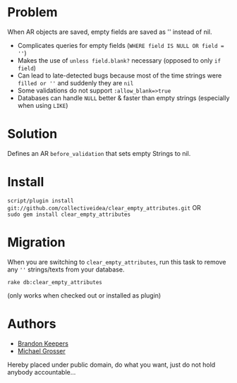 Problem
=======
When AR objects are saved, empty fields are saved as '' instead of nil.

 - Complicates queries for empty fields (`WHERE field IS NULL OR field = ''`)
 - Makes the use of `unless field.blank?` necessary (opposed to only `if field`)
 - Can lead to late-detected bugs because most of the time strings were `filled or ''` and suddenly they are `nil`
 - Some validations do not support `:allow_blank=>true`
 - Databases can handle `NULL` better & faster than empty strings (especially when using `LIKE`)


Solution
========
Defines an AR `before_validation` that sets empty Strings to nil.


Install
=======
` script/plugin install git://github.com/collectiveidea/clear_empty_attributes.git `
OR  
` sudo gem install clear_empty_attributes `


Migration
=========
When you are switching to `clear_empty_attributes`, run this task
to remove any `''` strings/texts from your database.

    rake db:clear_empty_attributes
(only works when checked out or installed as plugin)


Authors
=======
 - [Brandon Keepers](http://opensoul.org)
 - [Michael Grosser](http://pragmatig.wordpress.com)

Hereby placed under public domain, do what you want, just do not hold anybody accountable...